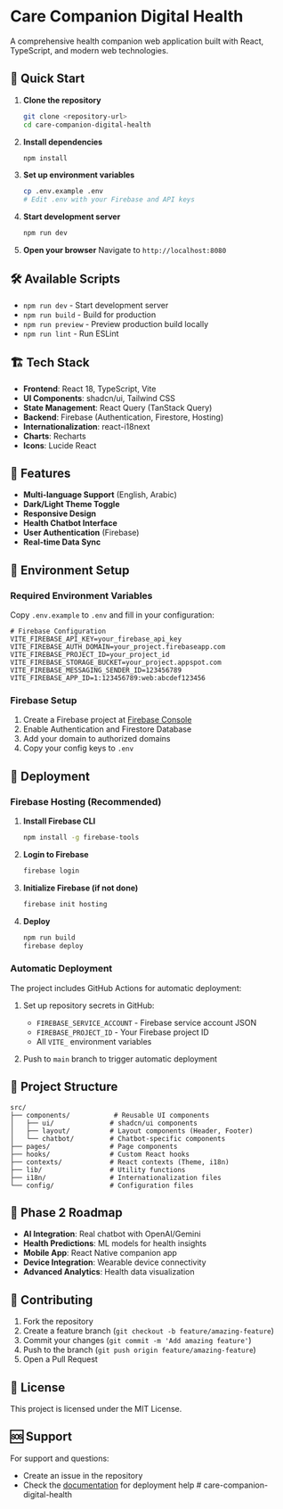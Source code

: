 
# Care Companion Digital Health

A comprehensive health companion web application built with React, TypeScript, and modern web technologies.

## 🚀 Quick Start

1. **Clone the repository**
   ```bash
   git clone <repository-url>
   cd care-companion-digital-health
   ```

2. **Install dependencies**
   ```bash
   npm install
   ```

3. **Set up environment variables**
   ```bash
   cp .env.example .env
   # Edit .env with your Firebase and API keys
   ```

4. **Start development server**
   ```bash
   npm run dev
   ```

5. **Open your browser**
   Navigate to `http://localhost:8080`

## 🛠️ Available Scripts

- `npm run dev` - Start development server
- `npm run build` - Build for production
- `npm run preview` - Preview production build locally
- `npm run lint` - Run ESLint

## 🏗️ Tech Stack

- **Frontend**: React 18, TypeScript, Vite
- **UI Components**: shadcn/ui, Tailwind CSS
- **State Management**: React Query (TanStack Query)
- **Backend**: Firebase (Authentication, Firestore, Hosting)
- **Internationalization**: react-i18next
- **Charts**: Recharts
- **Icons**: Lucide React

## 📱 Features

- **Multi-language Support** (English, Arabic)
- **Dark/Light Theme Toggle**
- **Responsive Design**
- **Health Chatbot Interface**
- **User Authentication** (Firebase)
- **Real-time Data Sync**

## 🔧 Environment Setup

### Required Environment Variables

Copy `.env.example` to `.env` and fill in your configuration:

```env
# Firebase Configuration
VITE_FIREBASE_API_KEY=your_firebase_api_key
VITE_FIREBASE_AUTH_DOMAIN=your_project.firebaseapp.com
VITE_FIREBASE_PROJECT_ID=your_project_id
VITE_FIREBASE_STORAGE_BUCKET=your_project.appspot.com
VITE_FIREBASE_MESSAGING_SENDER_ID=123456789
VITE_FIREBASE_APP_ID=1:123456789:web:abcdef123456
```

### Firebase Setup

1. Create a Firebase project at [Firebase Console](https://console.firebase.google.com/)
2. Enable Authentication and Firestore Database
3. Add your domain to authorized domains
4. Copy your config keys to `.env`

## 🚀 Deployment

### Firebase Hosting (Recommended)

1. **Install Firebase CLI**
   ```bash
   npm install -g firebase-tools
   ```

2. **Login to Firebase**
   ```bash
   firebase login
   ```

3. **Initialize Firebase (if not done)**
   ```bash
   firebase init hosting
   ```

4. **Deploy**
   ```bash
   npm run build
   firebase deploy
   ```

### Automatic Deployment

The project includes GitHub Actions for automatic deployment:

1. Set up repository secrets in GitHub:
   - `FIREBASE_SERVICE_ACCOUNT` - Firebase service account JSON
   - `FIREBASE_PROJECT_ID` - Your Firebase project ID
   - All `VITE_` environment variables

2. Push to `main` branch to trigger automatic deployment

## 📁 Project Structure

```
src/
├── components/           # Reusable UI components
│   ├── ui/              # shadcn/ui components
│   ├── layout/          # Layout components (Header, Footer)
│   └── chatbot/         # Chatbot-specific components
├── pages/               # Page components
├── hooks/               # Custom React hooks
├── contexts/            # React contexts (Theme, i18n)
├── lib/                 # Utility functions
├── i18n/                # Internationalization files
└── config/              # Configuration files
```

## 🔮 Phase 2 Roadmap

- **AI Integration**: Real chatbot with OpenAI/Gemini
- **Health Predictions**: ML models for health insights
- **Mobile App**: React Native companion app
- **Device Integration**: Wearable device connectivity
- **Advanced Analytics**: Health data visualization

## 🤝 Contributing

1. Fork the repository
2. Create a feature branch (`git checkout -b feature/amazing-feature`)
3. Commit your changes (`git commit -m 'Add amazing feature'`)
4. Push to the branch (`git push origin feature/amazing-feature`)
5. Open a Pull Request

## 📄 License

This project is licensed under the MIT License.

## 🆘 Support

For support and questions:
- Create an issue in the repository
- Check the [documentation](./DEPLOYMENT.md) for deployment help
#   c a r e - c o m p a n i o n - d i g i t a l - h e a l t h  
 